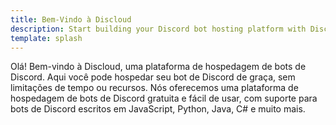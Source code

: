 ```yaml
---
title: Bem-Vindo à Discloud
description: Start building your Discord bot hosting platform with Discloud.
template: splash
---
```


Olá! Bem-vindo à Discloud, uma plataforma de hospedagem de bots de Discord. Aqui você pode hospedar seu bot de Discord de graça, sem limitações de tempo ou recursos. Nós oferecemos uma plataforma de hospedagem de bots de Discord gratuita e fácil de usar, com suporte para bots de Discord escritos em JavaScript, Python, Java, C# e muito mais.